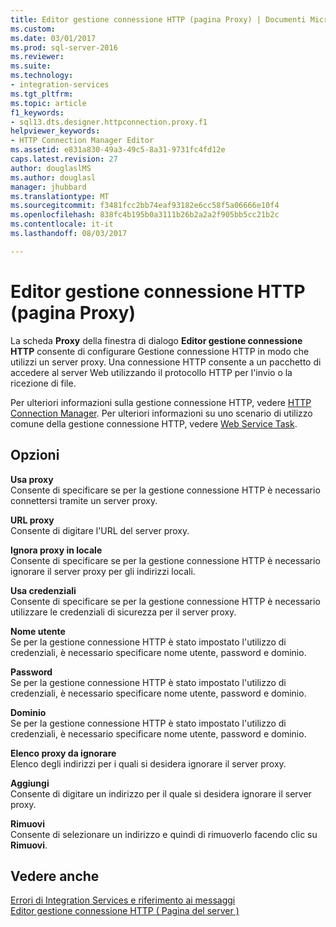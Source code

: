 ```yaml
---
title: Editor gestione connessione HTTP (pagina Proxy) | Documenti Microsoft
ms.custom: 
ms.date: 03/01/2017
ms.prod: sql-server-2016
ms.reviewer: 
ms.suite: 
ms.technology:
- integration-services
ms.tgt_pltfrm: 
ms.topic: article
f1_keywords:
- sql13.dts.designer.httpconnection.proxy.f1
helpviewer_keywords:
- HTTP Connection Manager Editor
ms.assetid: e831a830-49a3-49c5-8a31-9731fc4fd12e
caps.latest.revision: 27
author: douglaslMS
ms.author: douglasl
manager: jhubbard
ms.translationtype: MT
ms.sourcegitcommit: f3481fcc2bb74eaf93182e6cc58f5a06666e10f4
ms.openlocfilehash: 838fc4b195b0a3111b26b2a2a2f905bb5cc21b2c
ms.contentlocale: it-it
ms.lasthandoff: 08/03/2017

---
```

# <a name="http-connection-manager-editor-proxy-page"></a>Editor gestione connessione HTTP (pagina Proxy)
  La scheda **Proxy** della finestra di dialogo **Editor gestione connessione HTTP** consente di configurare Gestione connessione HTTP in modo che utilizzi un server proxy. Una connessione HTTP consente a un pacchetto di accedere al server Web utilizzando il protocollo HTTP per l'invio o la ricezione di file.  
  
 Per ulteriori informazioni sulla gestione connessione HTTP, vedere [HTTP Connection Manager](../../integration-services/connection-manager/http-connection-manager.md). Per ulteriori informazioni su uno scenario di utilizzo comune della gestione connessione HTTP, vedere [Web Service Task](../../integration-services/control-flow/web-service-task.md).  
  
## <a name="options"></a>Opzioni  
 **Usa proxy**  
 Consente di specificare se per la gestione connessione HTTP è necessario connettersi tramite un server proxy.  
  
 **URL proxy**  
 Consente di digitare l'URL del server proxy.  
  
 **Ignora proxy in locale**  
 Consente di specificare se per la gestione connessione HTTP è necessario ignorare il server proxy per gli indirizzi locali.  
  
 **Usa credenziali**  
 Consente di specificare se per la gestione connessione HTTP è necessario utilizzare le credenziali di sicurezza per il server proxy.  
  
 **Nome utente**  
 Se per la gestione connessione HTTP è stato impostato l'utilizzo di credenziali, è necessario specificare nome utente, password e dominio.  
  
 **Password**  
 Se per la gestione connessione HTTP è stato impostato l'utilizzo di credenziali, è necessario specificare nome utente, password e dominio.  
  
 **Dominio**  
 Se per la gestione connessione HTTP è stato impostato l'utilizzo di credenziali, è necessario specificare nome utente, password e dominio.  
  
 **Elenco proxy da ignorare**  
 Elenco degli indirizzi per i quali si desidera ignorare il server proxy.  
  
 **Aggiungi**  
 Consente di digitare un indirizzo per il quale si desidera ignorare il server proxy.  
  
 **Rimuovi**  
 Consente di selezionare un indirizzo e quindi di rimuoverlo facendo clic su **Rimuovi**.  
  
## <a name="see-also"></a>Vedere anche  
 [Errori di Integration Services e riferimento ai messaggi](../../integration-services/integration-services-error-and-message-reference.md)   
 [Editor gestione connessione HTTP &#40; Pagina del server &#41;](../../integration-services/connection-manager/http-connection-manager-editor-server-page.md)  
  
  
